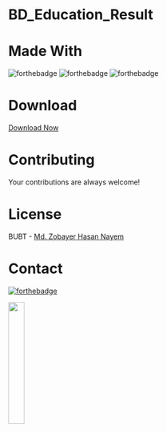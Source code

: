 # BD_Education_Result

# Made With
![forthebadge](https://img.shields.io/badge/Android_Studio-5C2D91?style=for-the-badge&logo=android%20studio&logoColor=white)
![forthebadge](https://img.shields.io/badge/Firebase-00000F?style=for-the-badge&logo=firebase&logoColor=white)
![forthebadge](https://img.shields.io/badge/Java-5C2D91?style=for-the-badge&logo=java&logoColor=white)


# Download
[Download Now](https://codeload.github.com/zobayerdev/BD_Education_Result/zip/refs/heads/main)

# Contributing
Your contributions are always welcome!

# License
BUBT - [Md. Zobayer Hasan Nayem](https://github.com/zobayerdev/)

# Contact
[![forthebadge](https://img.shields.io/badge/Gmail-D14836?style=for-the-badge&logo=gmail&logoColor=white)](https://mail.google.com/mail/?view=cm&fs=1&to=zobayer.dev@gmail.com)

<img src="https://user-images.githubusercontent.com/74914169/189493485-16744e32-a81b-447b-869b-0bbdba2fd4cf.jpg" width=25% height=25%>
